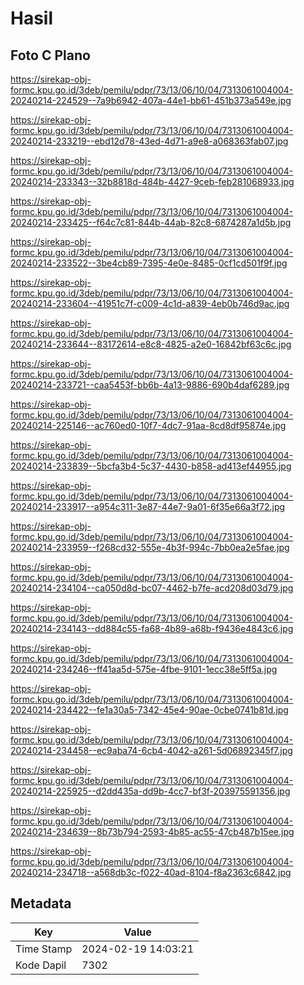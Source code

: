 # Hasil

## Foto C Plano

https://sirekap-obj-formc.kpu.go.id/3deb/pemilu/pdpr/73/13/06/10/04/7313061004004-20240214-224529--7a9b6942-407a-44e1-bb61-451b373a549e.jpg

https://sirekap-obj-formc.kpu.go.id/3deb/pemilu/pdpr/73/13/06/10/04/7313061004004-20240214-233219--ebd12d78-43ed-4d71-a9e8-a068363fab07.jpg

https://sirekap-obj-formc.kpu.go.id/3deb/pemilu/pdpr/73/13/06/10/04/7313061004004-20240214-233343--32b8818d-484b-4427-9ceb-feb281068933.jpg

https://sirekap-obj-formc.kpu.go.id/3deb/pemilu/pdpr/73/13/06/10/04/7313061004004-20240214-233425--f64c7c81-844b-44ab-82c8-6874287a1d5b.jpg

https://sirekap-obj-formc.kpu.go.id/3deb/pemilu/pdpr/73/13/06/10/04/7313061004004-20240214-233522--3be4cb89-7395-4e0e-8485-0cf1cd501f9f.jpg

https://sirekap-obj-formc.kpu.go.id/3deb/pemilu/pdpr/73/13/06/10/04/7313061004004-20240214-233604--41951c7f-c009-4c1d-a839-4eb0b746d9ac.jpg

https://sirekap-obj-formc.kpu.go.id/3deb/pemilu/pdpr/73/13/06/10/04/7313061004004-20240214-233644--83172614-e8c8-4825-a2e0-16842bf63c6c.jpg

https://sirekap-obj-formc.kpu.go.id/3deb/pemilu/pdpr/73/13/06/10/04/7313061004004-20240214-233721--caa5453f-bb6b-4a13-9886-690b4daf6289.jpg

https://sirekap-obj-formc.kpu.go.id/3deb/pemilu/pdpr/73/13/06/10/04/7313061004004-20240214-225146--ac760ed0-10f7-4dc7-91aa-8cd8df95874e.jpg

https://sirekap-obj-formc.kpu.go.id/3deb/pemilu/pdpr/73/13/06/10/04/7313061004004-20240214-233839--5bcfa3b4-5c37-4430-b858-ad413ef44955.jpg

https://sirekap-obj-formc.kpu.go.id/3deb/pemilu/pdpr/73/13/06/10/04/7313061004004-20240214-233917--a954c311-3e87-44e7-9a01-6f35e66a3f72.jpg

https://sirekap-obj-formc.kpu.go.id/3deb/pemilu/pdpr/73/13/06/10/04/7313061004004-20240214-233959--f268cd32-555e-4b3f-994c-7bb0ea2e5fae.jpg

https://sirekap-obj-formc.kpu.go.id/3deb/pemilu/pdpr/73/13/06/10/04/7313061004004-20240214-234104--ca050d8d-bc07-4462-b7fe-acd208d03d79.jpg

https://sirekap-obj-formc.kpu.go.id/3deb/pemilu/pdpr/73/13/06/10/04/7313061004004-20240214-234143--dd884c55-fa68-4b89-a68b-f9436e4843c6.jpg

https://sirekap-obj-formc.kpu.go.id/3deb/pemilu/pdpr/73/13/06/10/04/7313061004004-20240214-234246--ff41aa5d-575e-4fbe-9101-1ecc38e5ff5a.jpg

https://sirekap-obj-formc.kpu.go.id/3deb/pemilu/pdpr/73/13/06/10/04/7313061004004-20240214-234422--fe1a30a5-7342-45e4-90ae-0cbe0741b81d.jpg

https://sirekap-obj-formc.kpu.go.id/3deb/pemilu/pdpr/73/13/06/10/04/7313061004004-20240214-234458--ec9aba74-6cb4-4042-a261-5d06892345f7.jpg

https://sirekap-obj-formc.kpu.go.id/3deb/pemilu/pdpr/73/13/06/10/04/7313061004004-20240214-225925--d2dd435a-dd9b-4cc7-bf3f-203975591356.jpg

https://sirekap-obj-formc.kpu.go.id/3deb/pemilu/pdpr/73/13/06/10/04/7313061004004-20240214-234639--8b73b794-2593-4b85-ac55-47cb487b15ee.jpg

https://sirekap-obj-formc.kpu.go.id/3deb/pemilu/pdpr/73/13/06/10/04/7313061004004-20240214-234718--a568db3c-f022-40ad-8104-f8a2363c6842.jpg


## Metadata

| Key        | Value               |
| ---------- | ------------------- |
| Time Stamp | 2024-02-19 14:03:21 |
| Kode Dapil | 7302                |



